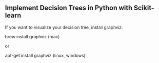 ## Implement Decision Trees in Python with Scikit-learn




If you want to visualize your decision tree, install graphviz:

brew install graphviz (mac) 

or 

apt-get install graphviz (linux, windows)